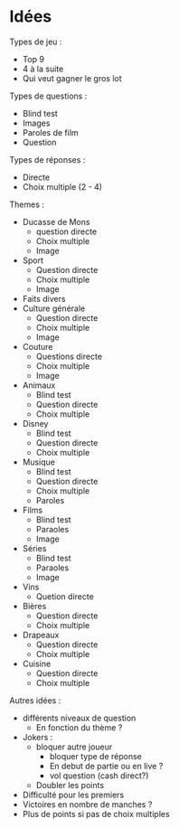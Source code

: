 Idées
=====

Types de jeu :

- Top 9
- 4 à la suite
- Qui veut gagner le gros lot

Types de questions :

- Blind test
- Images
- Paroles de film
- Question

Types de réponses :

- Directe
- Choix multiple (2 - 4)

Themes :

- Ducasse de Mons
    - question directe
    - Choix multiple
    - Image
- Sport
    - Question directe
    - Choix multiple
    - Image
- Faits divers
- Culture générale
    - Question directe
    - Choix multiple
    - Image
- Couture
    - Questions directe
    - Choix multiple
    - Image
- Animaux
    - Blind test
    - Question directe
    - Choix multiple
- Disney
    - Blind test
    - Question directe
    - Choix multiple
- Musique
    - Blind test
    - Question directe
    - Choix multiple
    - Paroles
- Films
    - Blind test
    - Paraoles
    - Image
- Séries
    - Blind test
    - Paraoles
    - Image
- Vins
    - Quetion directe
- Bières
    - Question directe
    - Choix multiple
- Drapeaux
    - Question directe
    - Choix multiple
- Cuisine
    - Question directe
    - Choix multiple

Autres idées :

- différents niveaux de question
    - En fonction du thème ?
- Jokers :
    - bloquer autre joueur
        - bloquer type de réponse
        - En debut de partie ou en live ?
        - vol question (cash direct?)
    - Doubler les points
- Difficulté pour les premiers
- Victoires en nombre de manches ?
- Plus de points si pas de choix multiples
